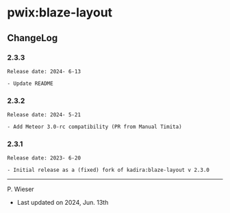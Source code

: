 # pwix:blaze-layout

## ChangeLog

### 2.3.3

    Release date: 2024- 6-13

    - Update README

### 2.3.2

    Release date: 2024- 5-21

    - Add Meteor 3.0-rc compatibility (PR from Manual Timita)

### 2.3.1

    Release date: 2023- 6-20

    - Initial release as a (fixed) fork of kadira:blaze-layout v 2.3.0

---
P. Wieser
- Last updated on 2024, Jun. 13th

